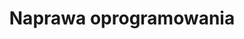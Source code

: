 ---
title: Naprawa oprogramowania
description: Zwalniający się tablet? Oferujemy usługi naprawy oprogramowania, usuwając błędy systemowe i zapewniając płynne działanie aplikacji, aby Twój tablet działał jak nowy.
thumbnail: /assets/img/services/tablet-5.jpg
---